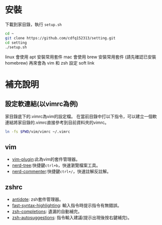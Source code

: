 # 安裝

下載到家目錄，執行 `setup.sh`

```bash
cd ~
git clone https://github.com/cdfq152313/setting.git
cd setting
./setup.sh
```

linux 會使用 apt 安裝常用套件
mac 會使用 brew 安裝常用套件 (請先確認已安裝 homebrew)
再來會為 vim 和 zsh 設定 soft link

# 補充說明

## 設定軟連結(以vimrc為例)

家目錄底下的.vimrc為vim的設定檔。
在當前目錄中打以下指令，可以建立一個軟連結將家目錄的.vimrc直接參考到目前資料夾的vimrc。

```bash
ln -fs $PWD/vim/vimrc ~/.vimrc
```

## vim

- [vim-plugin](https://github.com/junegunn/vim-plug):此為vim的套件管理器。
- [nerd-tree](https://github.com/preservim/nerdtree):快捷鍵`ctrl+b`，快速瀏覽檔案工具。
- [nerd-commenter](https://github.com/preservim/nerdcommenter):快捷鍵`ctrl+/`，快速註解反註解。


## zshrc

- [antidote](https://github.com/mattmc3/antidote): zsh套件管理器。
- [fast-syntax-highlighting](https://github.com/zdharma/fast-syntax-highlighting): 輸入指令時提示指令有無錯誤。
- [zsh-completions](https://github.com/zsh-users/zsh-completions): 遺漏的自動補完。
- [zsh-autosuggestions](https://github.com/zsh-users/zsh-autosuggestions): 指令輸入建議(提示出現後按右鍵補完)。